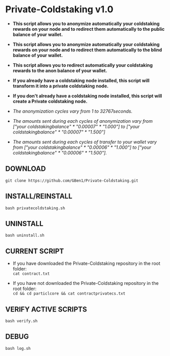 # Private-Coldstaking v1.0

* **This script allows you to anonymize automatically your coldstaking rewards on your node and to redirect them automatically to the public balance of your wallet.**
* **This script allows you to anonymize automatically your coldstaking rewards on your node and to redirect them automatically to the blind balance of your wallet.**
* **This script allows you to redirect automatically your coldstaking rewards to the anon balance of your wallet.**

* **If you already have a coldstaking node installed, this script will transform it into a private coldstaking node.**
* **If you don't already have a coldstaking node installed, this script will create a Private coldstaking node.**

* *The anonymization cycles vary from 1 to 32767seconds.*
* *The amounts sent during each cycles of anonymization vary from ["your coldstakingbalance" * "0.00007" * "1.000"] to ["your coldstakingbalance" * "0.00007" * "1.500"]*
* *The amounts sent during each cycles of transfer to your wallet vary from ["your coldstakingbalance" * "0.00006" * "1.000"] to ["your coldstakingbalance" * "0.00006" * "1.500"].*

## DOWNLOAD

`git clone https://github.com/GBen1/Private-Coldstaking.git`

## INSTALL/REINSTALL

`bash privatecoldstaking.sh`


## UNINSTALL

`bash uninstall.sh`


## CURRENT SCRIPT

* If you have downloaded the Private-Coldstaking repository in the root folder:                                                           
`cat contract.txt` 

* If you have not downloaded the Private-Coldstaking repository in the root folder:  
`cd && cd particlcore && cat contractprivatecs.txt`


## VERIFY ACTIVE SCRIPTS

`bash verify.sh`


## DEBUG

`bash log.sh`
